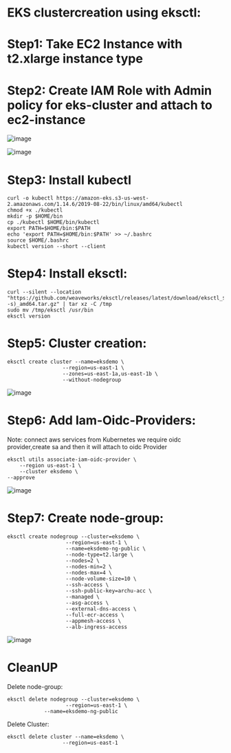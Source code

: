 # EKS clustercreation using eksctl:

# Step1: Take EC2 Instance with t2.xlarge instance type
# Step2: Create IAM Role with Admin policy for eks-cluster and attach to ec2-instance

![image](https://user-images.githubusercontent.com/54719289/113122763-d7568800-920b-11eb-907d-ba4b39f84216.png)

![image](https://user-images.githubusercontent.com/54719289/113121786-e7219c80-920a-11eb-938a-b08a9670c266.png)

# Step3: Install kubectl
	curl -o kubectl https://amazon-eks.s3-us-west-2.amazonaws.com/1.14.6/2019-08-22/bin/linux/amd64/kubectl
	chmod +x ./kubectl
	mkdir -p $HOME/bin
	cp ./kubectl $HOME/bin/kubectl
	export PATH=$HOME/bin:$PATH
	echo 'export PATH=$HOME/bin:$PATH' >> ~/.bashrc
	source $HOME/.bashrc
	kubectl version --short --client

# Step4: Install eksctl:
    curl --silent --location "https://github.com/weaveworks/eksctl/releases/latest/download/eksctl_$(uname -s)_amd64.tar.gz" | tar xz -C /tmp
    sudo mv /tmp/eksctl /usr/bin
    eksctl version

# Step5: Cluster creation:
    eksctl create cluster --name=eksdemo \
                      --region=us-east-1 \
                      --zones=us-east-1a,us-east-1b \
                      --without-nodegroup 

![image](https://user-images.githubusercontent.com/54719289/113126467-93fe1880-920f-11eb-8643-23b5bec09ab3.png)
		      
					  
# Step6: Add Iam-Oidc-Providers:

Note: connect aws services from Kubernetes we require oidc provider,create sa and then it will attach to oidc Provider

    eksctl utils associate-iam-oidc-provider \
        --region us-east-1 \
        --cluster eksdemo \
	--approve
		
![image](https://user-images.githubusercontent.com/54719289/113127899-2f43bd80-9211-11eb-901f-c4d0bb6144db.png)

# Step7: Create node-group:
    eksctl create nodegroup --cluster=eksdemo \
                       --region=us-east-1 \
                       --name=eksdemo-ng-public \
                       --node-type=t2.large \
                       --nodes=2 \
                       --nodes-min=2 \
                       --nodes-max=4 \
                       --node-volume-size=10 \
                       --ssh-access \
                       --ssh-public-key=archu-acc \
                       --managed \
                       --asg-access \
                       --external-dns-access \
                       --full-ecr-access \
                       --appmesh-access \
                       --alb-ingress-access
		       
![image](https://user-images.githubusercontent.com/54719289/113127703-f4da2080-9210-11eb-9a74-c04f07e98159.png)


					   
# CleanUP
Delete node-group:
			   
    eksctl delete nodegroup --cluster=eksdemo \
                       --region=us-east-1 \
		       	--name=eksdemo-ng-public
Delete Cluster:
				   
    eksctl delete cluster --name=eksdemo \
                      --region=us-east-1					   			   
